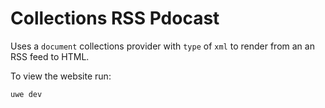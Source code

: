 # Collections RSS Pdocast

Uses a `document` collections provider with `type` of `xml` to render from an an RSS feed to HTML.

To view the website run:

```
uwe dev
```
